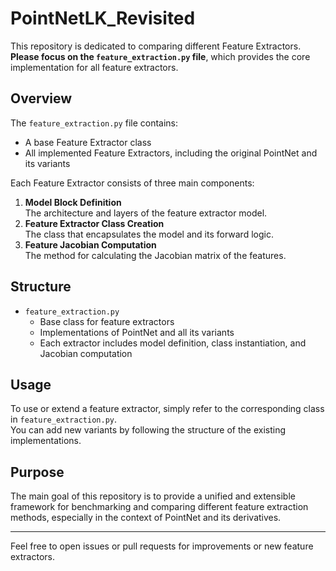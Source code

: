 # PointNetLK_Revisited


This repository is dedicated to comparing different Feature Extractors.  
**Please focus on the `feature_extraction.py` file**, which provides the core implementation for all feature extractors.

## Overview

The `feature_extraction.py` file contains:
- A base Feature Extractor class
- All implemented Feature Extractors, including the original PointNet and its variants

Each Feature Extractor consists of three main components:
1. **Model Block Definition**  
   The architecture and layers of the feature extractor model.
2. **Feature Extractor Class Creation**  
   The class that encapsulates the model and its forward logic.
3. **Feature Jacobian Computation**  
   The method for calculating the Jacobian matrix of the features.

## Structure

- `feature_extraction.py`  
  - Base class for feature extractors  
  - Implementations of PointNet and all its variants  
  - Each extractor includes model definition, class instantiation, and Jacobian computation

## Usage

To use or extend a feature extractor, simply refer to the corresponding class in `feature_extraction.py`.  
You can add new variants by following the structure of the existing implementations.

## Purpose

The main goal of this repository is to provide a unified and extensible framework for benchmarking and comparing different feature extraction methods, especially in the context of PointNet and its derivatives.

---

Feel free to open issues or pull requests for improvements or new feature extractors.